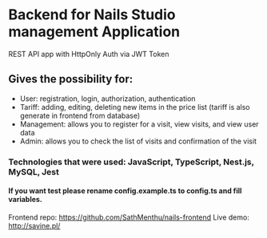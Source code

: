 # Backend for Nails Studio management Application
REST API app with HttpOnly Auth via JWT Token
## Gives the possibility for:
- User: registration, login, authorization, authentication 
- Tariff: adding, editing, deleting new items in the price list (tariff is also generate in frontend from database)
- Management: allows you to register for a visit, view visits, and view user data
- Admin: allows you to check the list of visits and confirmation of the visit
### Technologies that were used: JavaScript, TypeScript, Nest.js, MySQL, Jest 
#### If you want test please rename config.example.ts to config.ts and fill variables.


Frontend repo: https://github.com/SathMenthu/nails-frontend
Live demo: http://savine.pl/
